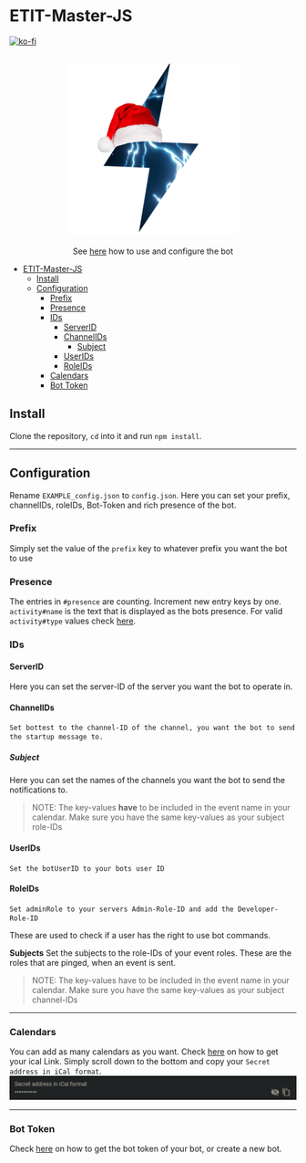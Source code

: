 # ETIT-Master-JS

[![ko-fi](https://ko-fi.com/img/githubbutton_sm.svg)](https://ko-fi.com/G2G54TZ2T)

<p align="center">
  <br/>
  <img src="./images/etit-master.png" width="300px">
  <br/>
  <br/>
See <a href="https://github.com/Chr1s70ph/ETIT-Master-JS/wiki"><span style="text-align:center">here</a> how to use and configure the bot</span>
</p>

- [ETIT-Master-JS](#etit-master-js)
  - [Install](#install)
  - [Configuration](#configuration)
    - [Prefix](#prefix)
    - [Presence](#presence)
    - [IDs](#ids)
      - [ServerID](#serverid)
      - [ChannelIDs](#channelids)
        - [Subject](#subject)
      - [UserIDs](#userids)
      - [RoleIDs](#roleids)
    - [Calendars](#calendars)
    - [Bot Token](#bot-token)

## Install

Clone the repository, `cd` into it and run `npm install`.

---

## Configuration

Rename `EXAMPLE_config.json` to `config.json`.
Here you can set your prefix, channelIDs, roleIDs, Bot-Token and rich presence of the bot.

### Prefix

Simply set the value of the `prefix` key to whatever prefix you want the bot to use

### Presence

The entries in `#presence` are counting. Increment new entry keys by one.
`activity#name` is the text that is displayed as the bots presence.
For valid `activity#type` values check [here](https://discord.js.org/#/docs/main/stable/typedef/ActivityType).

### IDs

#### ServerID

Here you can set the server-ID of the server you want the bot to operate in.

#### ChannelIDs

    Set bottest to the channel-ID of the channel, you want the bot to send the startup message to.

##### Subject

Here you can set the names of the channels you want the bot to send the notifications to.
> NOTE: The key-values **have** to be included in the event name in your calendar.
> Make sure you have the same key-values as your subject role-IDs

#### UserIDs

    Set the botUserID to your bots user ID

#### RoleIDs

    Set adminRole to your servers Admin-Role-ID and add the Developer-Role-ID
These are used to check if a user has the right to use bot commands.

**Subjects**
Set the subjects to the role-IDs of your event roles. These are the roles that are pinged, when an event is sent.
> NOTE: The key-values have to be included in the event name in your calendar.
> Make sure you have the same key-values as your subject channel-IDs

---

### Calendars

You can add as many calendars as you want.
Check [here](https://support.google.com/calendar/answer/37111?hl=en) on how to get your ical Link.
Simply scroll down to the bottom and copy your `Secret address in iCal format`.
<img src="images/icalLink.png">

---

### Bot Token

Check [here](https://github.com/reactiflux/discord-irc/wiki/Creating-a-discord-bot-&-getting-a-token) on how to get the bot token of your bot, or create a new bot.

